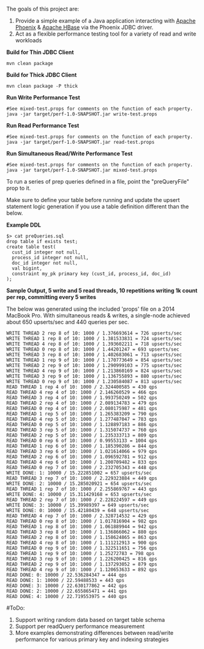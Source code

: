 The goals of this project are:

1. Provide a simple example of a Java application interacting with [Apache Phoenix](http://phoenix.apache.org/) & [Apache HBase](http://hbase.apache.org/) via the Phoenix JDBC driver.
2. Act as a flexible performance testing tool for a variety of read and write workloads

**Build for Thin JDBC Client**
```
mvn clean package
```

**Build for Thick JDBC Client**
```
mvn clean package -P thick
```

**Run Write Performance Test**
```
#See mixed-test.props for comments on the function of each property.
java -jar target/perf-1.0-SNAPSHOT.jar write-test.props
```

**Run Read Performance Test**
```
#See mixed-test.props for comments on the function of each property.
java -jar target/perf-1.0-SNAPSHOT.jar read-test.props
```

**Run Simultaneous Read/Write Performance Test**
```
#See mixed-test.props for comments on the function of each property.
java -jar target/perf-1.0-SNAPSHOT.jar mixed-test.props
```

To run a series of prep queries defined in a file, point the "preQueryFile" prop to it.

Make sure to define your table before running and update the upsert statement logic generation if you use a table definition different than the below.

**Example DDL**
```
$> cat preQueries.sql
drop table if exists test;
create table test(
  cust_id integer not null,
  process_id integer not null,
  doc_id integer not null,
  val bigint,
  constraint my_pk primary key (cust_id, process_id, doc_id)
);
```

**Sample Output, 5 write and 5 read threads, 10 repetitions writing 1k count per rep, committing every 5 writes**

The below was generated using the included 'props' file on a 2014 MacBook Pro. With simultaneous reads & writes, a single-node achieved about 650 upserts/sec and 440 queries per sec.
```
WRITE THREAD 2 rep 8 of 10: 1000 / 1.376693614 = 726 upserts/sec
WRITE THREAD 1 rep 8 of 10: 1000 / 1.381533831 = 724 upserts/sec
WRITE THREAD 4 rep 8 of 10: 1000 / 1.393602211 = 718 upserts/sec
WRITE THREAD 0 rep 8 of 10: 1000 / 1.44201247 = 693 upserts/sec
WRITE THREAD 3 rep 8 of 10: 1000 / 1.402683061 = 713 upserts/sec
WRITE THREAD 1 rep 9 of 10: 1000 / 1.170773649 = 854 upserts/sec
WRITE THREAD 2 rep 9 of 10: 1000 / 1.290999103 = 775 upserts/sec
WRITE THREAD 4 rep 9 of 10: 1000 / 1.213860169 = 824 upserts/sec
WRITE THREAD 3 rep 9 of 10: 1000 / 1.136755893 = 880 upserts/sec
WRITE THREAD 0 rep 9 of 10: 1000 / 1.230584087 = 813 upserts/sec
READ THREAD 1 rep 4 of 10: 1000 / 2.324400585 = 430 qps
READ THREAD 4 rep 4 of 10: 1000 / 2.146260529 = 466 qps
READ THREAD 3 rep 4 of 10: 1000 / 1.993750249 = 502 qps
READ THREAD 2 rep 4 of 10: 1000 / 2.089134783 = 479 qps
READ THREAD 0 rep 4 of 10: 1000 / 2.080175987 = 481 qps
READ THREAD 1 rep 5 of 10: 1000 / 1.265383209 = 790 qps
READ THREAD 4 rep 5 of 10: 1000 / 1.277487047 = 783 qps
READ THREAD 0 rep 5 of 10: 1000 / 1.128897183 = 886 qps
READ THREAD 3 rep 5 of 10: 1000 / 1.315074737 = 760 qps
READ THREAD 2 rep 5 of 10: 1000 / 1.235333713 = 809 qps
READ THREAD 0 rep 6 of 10: 1000 / 0.99553133 = 1004 qps
READ THREAD 1 rep 6 of 10: 1000 / 1.185390286 = 844 qps
READ THREAD 3 rep 6 of 10: 1000 / 1.021614066 = 979 qps
READ THREAD 2 rep 6 of 10: 1000 / 1.096592781 = 912 qps
READ THREAD 4 rep 6 of 10: 1000 / 1.200709482 = 833 qps
READ THREAD 0 rep 7 of 10: 1000 / 2.232705343 = 448 qps
WRITE DONE: 1: 10000 / 15.222851002 = 657 upserts/sec
READ THREAD 3 rep 7 of 10: 1000 / 2.229323884 = 449 qps
WRITE DONE: 2: 10000 / 15.285020921 = 654 upserts/sec
READ THREAD 1 rep 7 of 10: 1000 / 2.255869767 = 443 qps
WRITE DONE: 4: 10000 / 15.311429168 = 653 upserts/sec
READ THREAD 2 rep 7 of 10: 1000 / 2.228224597 = 449 qps
WRITE DONE: 3: 10000 / 15.39989397 = 649 upserts/sec
WRITE DONE: 0: 10000 / 15.42180439 = 648 upserts/sec
READ THREAD 4 rep 7 of 10: 1000 / 2.328714532 = 429 qps
READ THREAD 0 rep 8 of 10: 1000 / 1.017816904 = 982 qps
READ THREAD 1 rep 8 of 10: 1000 / 1.061889944 = 942 qps
READ THREAD 3 rep 8 of 10: 1000 / 1.136866062 = 880 qps
READ THREAD 2 rep 8 of 10: 1000 / 1.158624865 = 863 qps
READ THREAD 4 rep 8 of 10: 1000 / 1.111212913 = 900 qps
READ THREAD 0 rep 9 of 10: 1000 / 1.322511651 = 756 qps
READ THREAD 1 rep 9 of 10: 1000 / 1.25272783 = 798 qps
READ THREAD 3 rep 9 of 10: 1000 / 1.226200425 = 816 qps
READ THREAD 2 rep 9 of 10: 1000 / 1.137293052 = 879 qps
READ THREAD 4 rep 9 of 10: 1000 / 1.120653633 = 892 qps
READ DONE: 0: 10000 / 22.536284347 = 444 qps
READ DONE: 1: 10000 / 22.59488533 = 443 qps
READ DONE: 3: 10000 / 22.630177862 = 442 qps
READ DONE: 2: 10000 / 22.655865471 = 441 qps
READ DONE: 4: 10000 / 22.719553975 = 440 qps
```

#ToDo:
1. Support writing random data based on target table schema
2. Support per readQuery performance measurement
3. More examples demonstrating differences between read/write performance for various primary key and indexing strategies
